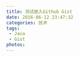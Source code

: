 ```yaml
---
title: 测试嵌入Github Gist
date: 2016-06-12 23:47:32
categories: 技术
tags: 
 - Java
 - Gist
photos:
---
```


<script src="https://gist.github.com/lzhr/ab5fa76e72551eaff6ff7e240d30554a.js"></script>